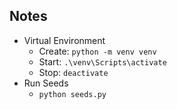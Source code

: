 ## Notes

- Virtual Environment
    - Create: `python -m venv venv`
    - Start: `.\venv\Scripts\activate`
    - Stop: `deactivate`
- Run Seeds
    - `python seeds.py`

